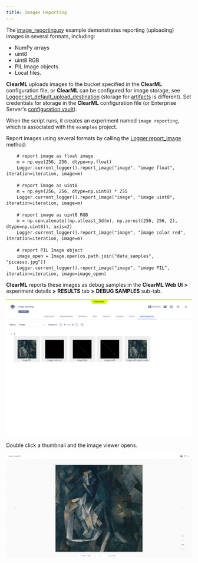 ```yaml
---
title: Images Reporting
---
```


The [image_reporting.py](https://github.com/allegroai/clearml/blob/master/examples/reporting/image_reporting.py) example 
demonstrates reporting (uploading) images in several formats, including: 
* NumPy arrays
* uint8
* uint8 RGB
* PIL Image objects
* Local files. 

**ClearML** uploads images to the bucket specified in the **ClearML** configuration file, or **ClearML** can be configured 
for image storage, see [Logger.set_default_upload_destination](../../references/sdk/logger.md#set_default_upload_destination) 
(storage for [artifacts](../../fundamentals/artifacts.md#setting-upload-destination) is different). Set credentials for 
storage in the **ClearML** configuration file (or Enterprise Server's [configuration vault](../webapp/webapp_profile.md#configuration-vault)).

When the script runs, it creates an experiment named `image reporting`, which is associated with the `examples` project.

Report images using several formats by calling the [Logger.report_image](../../references/sdk/logger.md#report_image) 
method:

        # report image as float image
        m = np.eye(256, 256, dtype=np.float)
        Logger.current_logger().report_image("image", "image float", iteration=iteration, image=m)
        
        # report image as uint8
        m = np.eye(256, 256, dtype=np.uint8) * 255
        Logger.current_logger().report_image("image", "image uint8", iteration=iteration, image=m)
        
        # report image as uint8 RGB
        m = np.concatenate((np.atleast_3d(m), np.zeros((256, 256, 2), dtype=np.uint8)), axis=2)
        Logger.current_logger().report_image("image", "image color red", iteration=iteration, image=m)
        
        # report PIL Image object
        image_open = Image.open(os.path.join("data_samples", "picasso.jpg"))
        Logger.current_logger().report_image("image", "image PIL", iteration=iteration, image=image_open)

**ClearML** reports these images as debug samples in the **ClearML Web UI** **>** experiment details **>** **RESULTS** tab
**>** **DEBUG SAMPLES** sub-tab. 

![image](../../img/examples_reporting_07.png)

Double click a thumbnail and the image viewer opens.

![image](../../img/examples_reporting_07a.png)